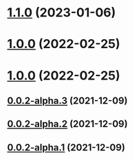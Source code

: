 # [1.1.0](https://new.github.com/yymzy/ddrobot-notice/compare/v1.0.0...v1.1.0) (2023-01-06)

# [1.0.0](https://new.github.com/yymzy/ddrobot-notice/compare/v0.0.2-alpha.3...v1.0.0) (2022-02-25)

# [1.0.0](https://new.github.com/yymzy/ddrobot-notice/compare/v0.0.2-alpha.3...v1.0.0) (2022-02-25)

## [0.0.2-alpha.3](https://new.github.com/yymzy/ddrobot-notice/compare/v0.0.2-alpha.2...v0.0.2-alpha.3) (2021-12-09)

## [0.0.2-alpha.2](https://new.github.com/yymzy/ddrobot-notice/compare/v0.0.2-alpha.1...v0.0.2-alpha.2) (2021-12-09)

## [0.0.2-alpha.1](https://new.github.com/yymzy/ddrobot-notice/compare/v0.0.2-alpha.0...v0.0.2-alpha.1) (2021-12-09)

